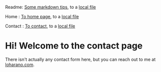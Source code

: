 Readme: [Some markdown tips](/), to a [local file](/readme.md)

Home : [To home page](/home), to a [local file](/home.md)

Contact : [To contact](/contact), to a [local file](/contact.md)

# Hi! Welcome to the contact page

There isn't actually any contact form here, but you can
reach out to me at [loharano.com](mailto:contact@loharano.com).
